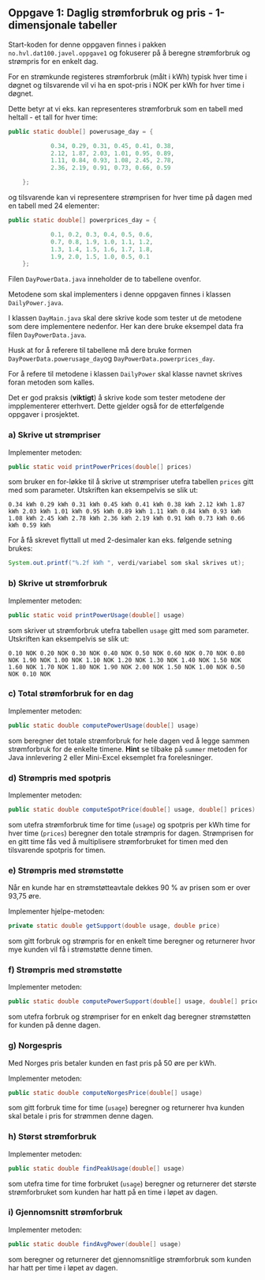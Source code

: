 ## Oppgave 1: Daglig strømforbruk og pris - 1-dimensjonale tabeller

Start-koden for denne oppgaven finnes i pakken `no.hvl.dat100.javel.oppgave1` og fokuserer på å beregne strømforbruk og strømpris for en enkelt dag.

For en strømkunde registeres strømforbruk (målt i kWh) typisk hver time i døgnet og tilsvarende vil vi ha en spot-pris i NOK per kWh for hver time i døgnet.

Dette betyr at vi eks. kan representeres strømforbruk som en tabell med heltall - et tall for hver time:

```java
public static double[] powerusage_day = {

            0.34, 0.29, 0.31, 0.45, 0.41, 0.38,
            2.12, 1.87, 2.03, 1.01, 0.95, 0.89,
            1.11, 0.84, 0.93, 1.08, 2.45, 2.78,
            2.36, 2.19, 0.91, 0.73, 0.66, 0.59

    };
```

og tilsvarende kan vi representere strømprisen for hver time på dagen med en tabell med 24 elementer:

```java
public static double[] powerprices_day = {

            0.1, 0.2, 0.3, 0.4, 0.5, 0.6,
            0.7, 0.8, 1.9, 1.0, 1.1, 1.2,
            1.3, 1.4, 1.5, 1.6, 1.7, 1.8,
            1.9, 2.0, 1.5, 1.0, 0.5, 0.1
    };
```

Filen `DayPowerData.java` inneholder de to tabellene ovenfor.

Metodene som skal implementers i denne oppgaven finnes i klassen `DailyPower.java`. 

I klassen `DayMain.java` skal dere skrive kode som tester ut de metodene som dere implementere nedenfor. Her kan dere bruke eksempel data fra filen `DayPowerData.java`. 

Husk at for å referere til tabellene må dere bruke formen `DayPowerData.powerusage_day`og `DayPowerData.powerprices_day`. 

For å refere til metodene i klassen `DailyPower` skal klasse navnet skrives foran metoden som kalles. 

Det er god praksis (**viktigt**) å skrive kode som tester metodene der impplementerer etterhvert. Dette gjelder også for de etterfølgende oppgaver i prosjektet.

### a) Skrive ut strømpriser

Implementer metoden:

```java
public static void printPowerPrices(double[] prices)
```

som bruker en for-løkke til å skrive ut strømpriser utefra tabellen `prices` gitt med som parameter. Utskriften kan eksempelvis se slik ut:

```
0.34 kWh 0.29 kWh 0.31 kWh 0.45 kWh 0.41 kWh 0.38 kWh 2.12 kWh 1.87 kWh 2.03 kWh 1.01 kWh 0.95 kWh 0.89 kWh 1.11 kWh 0.84 kWh 0.93 kWh 1.08 kWh 2.45 kWh 2.78 kWh 2.36 kWh 2.19 kWh 0.91 kWh 0.73 kWh 0.66 kWh 0.59 kWh
```

For å få skrevet flyttall ut med 2-desimaler kan eks. følgende setning brukes: 

```java
System.out.printf("%.2f kWh ", verdi/variabel som skal skrives ut);
```

### b) Skrive ut strømforbruk

Implementer metoden:

```java
public static void printPowerUsage(double[] usage)
```
som skriver ut strømforbruk utefra tabellen `usage` gitt med som parameter. Utskriften kan eksempelvis se slik ut:

```
0.10 NOK 0.20 NOK 0.30 NOK 0.40 NOK 0.50 NOK 0.60 NOK 0.70 NOK 0.80 NOK 1.90 NOK 1.00 NOK 1.10 NOK 1.20 NOK 1.30 NOK 1.40 NOK 1.50 NOK 1.60 NOK 1.70 NOK 1.80 NOK 1.90 NOK 2.00 NOK 1.50 NOK 1.00 NOK 0.50 NOK 0.10 NOK
```

### c) Total strømforbruk for en dag

Implementer metoden:

```java
public static double computePowerUsage(double[] usage)
```

som beregner det totale strømforbruk for hele dagen ved å legge sammen strømforbruk for de enkelte timene. **Hint** se tilbake på `summer` metoden for Java innlevering 2 eller Mini-Excel eksemplet fra forelesninger.

### d) Strømpris med spotpris

Implementer metoden:

```java
public static double computeSpotPrice(double[] usage, double[] prices)
```

som utefra strømforbruk time for time (`usage`) og spotpris per kWh time for hver time (`prices`) beregner den totale strømpris for dagen. Strømprisen for en gitt time fås ved å multiplisere strømforbruket for timen med den tilsvarende spotpris for timen.

### e) Strømpris med strømstøtte

Når en kunde har en strømstøtteavtale dekkes 90 % av prisen som er over 93,75 øre.

Implementer hjelpe-metoden:

```java
private static double getSupport(double usage, double price)
```

som gitt forbruk og strømpris for en enkelt time beregner og returnerer hvor mye kunden vil få i strømstøtte denne timen.

### f) Strømpris med strømstøtte

Implementer metoden:

```java
public static double computePowerSupport(double[] usage, double[] prices)
```

som utefra forbruk og strømpriser for en enkelt dag beregner strømstøtten for kunden på denne dagen.

### g) Norgespris

Med Norges pris betaler kunden en fast pris på 50 øre per kWh. 

Implementer metoden:
```java
public static double computeNorgesPrice(double[] usage)
```

som gitt forbruk time for time (`usage`) beregner og returnerer hva kunden skal betale i pris for strømmen denne dagen.

### h) Størst strømforbruk

Implementer metoden:

```java
public static double findPeakUsage(double[] usage)
```

som utefra time for time forbruket (`usage`) beregner og returnerer det største strømforbruket som kunden har hatt på en time i løpet av dagen.

### i) Gjennomsnitt strømforbruk

Implementer metoden:

```java
public static double findAvgPower(double[] usage)
```

som beregner og returnerer det gjennomsnitlige strømforbruk som kunden har hatt per time i løpet av dagen.




